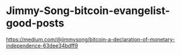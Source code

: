 # Jimmy-Song-bitcoin-evangelist-good-posts
https://medium.com/@jimmysong/bitcoin-a-declaration-of-monetary-independence-63dee34bdff9

